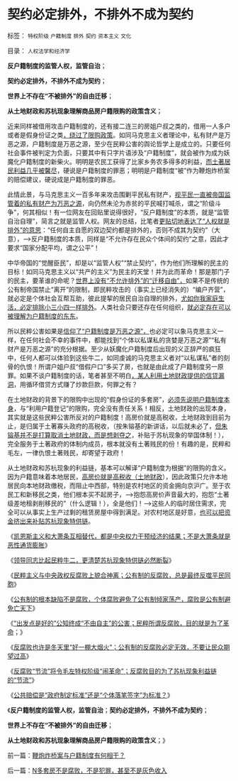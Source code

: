 # 契约必定排外，不排外不成为契约

标签： `特权阶级` `户籍制度` `排外` `契约` `资本主义` `文化` 

目录： `人权法学和经济学`

**反户籍制度的监管人权，监管自治**；

**契约必定排外，不排外不成为契约**；

**世界上不存在“不被排外”的自由迁移**；

**从土地财政和苏杭现象理解商品房户籍限购的政策含义**；

近来同样被借用攻击户籍制度的，还有接二连三的房姐户叔之类的，借用一人多户或者是假身份证之类[，绕过了限购政策](../../../2011/11/15/茅于轼限购侵犯论不成立，行政限购天经地义.md)。如同马克思主义者理论中，私有财产是万恶之源，户籍制度是万恶之源，至少在民粹公害的舆论哲学上是成立的。只要任何社会事件被判定为负面，只要其中有只字片语涉及“户籍制度”，就会被作为成为妖魔化户籍制度的新柴火。明明是农民工获得了比家乡务农多得多的利益，[而土著居民利益几乎被馨尽](../../../2009/10/15/城市居民为农民工和输出地区作出了重大牺牲和贡献.md)，硬说是户籍制度的罪恶；明明是户籍制度“被”作为鞭炮炸桥案的赔偿建议，硬说成是户籍制度的罪恶。

此情此景，与马克思主义一百多年来攻击围剿平民私有财产，[视平民一直被帝国监管着的私有财产为万恶之源](../../../2011/5/30/马克思主义消灭私有财产的“大慈悲心”.md)，向仍然未沦为赤贫的平民喊打喊杀，谓之“阶级斗争”，何其相似！有一位网友在回贴里说得很好，“反户籍制度”的本质，就是“监管自治自理”，简言之就是监管人权。网友的总结，比笔者[更贴切地表达了“人权就是排外”的意思](../../../2013/2/1/不排外不叫人权，不排外不叫自治；不叫私有财产.md)：“任何自主自愿的双边契约都是排外的，否则不成其为契约”（大意），——>反户籍制度的本质，同样是“不允许存在民众个体间的契约”之意，因此才要求“国家分配平均，谓之公平”！

中华帝国的“觉醒臣民”，却是以“监管人权”“禁止契约”，作为他们所理解的民主的目标！如同马克思主义以“共产的主义”为民主的天堂！并为此而革命！那是那门子的民主，要革谁的命呢？[世界上没有“不允许排外”的“迁移自由”，](../../../2013/1/26/水利帝国和科斯定理，盲目接轨中国的国际惯例.md)如果不是传统的公有制帝国禁止“离开”的限制，即民粹攻击的（事实上已经消失的）“编户齐营”，就必定是个体社会互帮互助，彼此提挈的居民自治自理的排外，[尤如你我家庭生活，必定排除小三小四一样排外](../../../2012/12/11/男女两性如何就“一夫一妻”家庭模式达成共识？.md)。人类社会只要还存在任何组织，[就必定存在可以被理解为户籍制度的东东](../../../2009/3/9/如果没有户籍制度了，天堂就来临了吗？.md)。

所以民粹公害如果是[信仰了“户籍制度是万恶之源”，](http://darthvad.blog.sohu.com/181097614.html)也必定可以象马克思主义一样，在任何社会不幸的事件中，都能找到“个体以私谋私的贪婪是万恶之源”“私有财产是万恶之源”的充分根据。至少从妖魔化户籍制度后出现的义正辞严的疯狂中，任何人都可以体验到这些牛二，如同虔诚的马克思主义者对“以私谋私”者的刻骨的仇恨！所谓户姐户叔“借假户口”多买了房，也就是由此成了户籍制度另一原罪。如果不谈户籍制度的话，笔者甚至不明白[，某人利用土地财政提供的信贷漏洞](../../../2011/6/21/讲政治的保障房中的凯恩斯主义.md)，用循环借贷方式赚了炒款巨款，何罪之有？

在土地财政的背景下的限购中出现的“假身份证的多套房”，[必须先说明户籍制度本身](../../../2008/7/5/户籍制度是社区自治权的要素替代.md)，与“利用户籍登记”的限购，完全没有责任关系！相反，土地财政的出现本身，其实就是这些民粹公害所反对的户籍制度！高房价就是高税收，土地财政到目前为止，是归属于土著寡头政府的高税收，（按朱镕基的新讲话，以后就未必了，[但朱镕基并不是打算取消土地财政，而是想剥夺之](../../../2008/6/28/推恩令瓦解地方土地财政，结束高房价.md)，补贴于苏杭现象的举国体制！），完全服务于土著政府的体制内成员，根本就没有土著贱民的份！有趣的是，民粹和毛左，一律仇恨土著贱民，却寄望于政府！

从土地财政和苏杭现象的利益链，基本可以解译“户籍制度为根据”的限购的含义。因为户籍意味着本地居民，[高房价就是高税收（土地财政](../../../2008/8/4/楼市硬需求完全不存在.md)），因此政策只允许本地居民向本地财政缴税，而阻止中西部，特别是农村地区的资金拥向京沪广。至于农民工和新移民之类，他们根本买不起房子，——>抱怨高房价声音最大的，抱怨“土著级差地租剥削移民的”（什么逻辑！），全是他们！——>这些人的临时居住需求，完全可以从事实上生产过剩的租赁房屋中得到满足。对农村地区是好意，[也可以把资金挤出来补贴苏杭现象特供链](../../../2013/2/4/反腐败&quot;节流&quot;或致极左“闹革命”，里根主义远水难救旧火.md)。

《[凯恩斯主义和大萧条互相替代，都是中央权力干预经济的结果；不是大萧条就是恶性通货膨胀](../../../2013/2/2/凯恩斯主义推动的“反腐败”“拉动增长”.md)》

《[领导同志比起民粹牛二，更清楚苏杭现象特供链必然断裂](../../../2013/2/2/《旧制度和大革命》，米塞斯，戈尔巴乔夫和薄熙来.md)》

《[民粹主义与中央政权反腐败上貌合神离；公有制的反腐败，总是最终反噬平民同胞](../../../2013/2/3/反腐败上貌合神离,彼此敬畏的不可调和的对手.md)》

《[公有制的根本缺陷不是腐败，个体腐败避免了公有制倾家荡产，腐败是公有制避免亡天下](../../../2013/2/3/有中国特色的科斯定理，公有制最大的癌灶不是腐败.md)》

《[“出发点是好的”公知终成“不由自主”的公害；民粹所谓反腐败，目的就是为了革命](../../../2013/2/3/《旧制度和大革命》是《通往奴役之路》的速成法.md)；》

《[反腐败也许是冬天里“好一棚大烟火”；公有制的反腐败必定无效，不要让民众期望过高](../../../2013/2/4/反腐败或是冬天里“好一棚大烟火”.md)》

《[反腐败“节流”将令毛左特权阶级“闹革命”；反腐败目的为了苏杭现象利益链的“节流”](../../../2013/2/4/反腐败&quot;节流&quot;或致极左“闹革命”，里根主义远水难救旧火.md)》

《[公共赔偿是“政府制定标准”还是“个体落笔签字”为标准？](../../../2013/2/6/鞭炮炸桥案与户籍制度有何相干？.md)》

《**反户籍制度的监管人权，监管自治**；**契约必定排外，不排外不成为契约**；

**世界上不存在“不被排外”的自由迁移**；

**从土地财政和苏杭现象理解商品房户籍限购的政策含义**；》

前一篇：[鞭炮炸桥案与户籍制度有何相干？](../../../2013/2/6/鞭炮炸桥案与户籍制度有何相干？.md)

后一篇：[N多套房不是腐败，不是犯罪，甚至不是灰色收入](../../../2013/2/6/N多套房不是腐败，不是犯罪，甚至不是灰色收入.md)